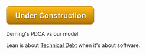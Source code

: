 ![Under Construction](images/state/uc.png)



Deming's PDCA vs our model


Lean is about [Technical Debt]() when it's about software.